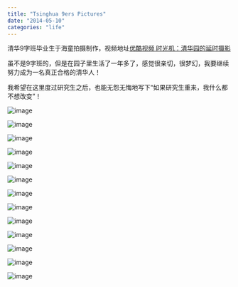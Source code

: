 ```yaml
---
title: "Tsinghua 9ers Pictures"
date: "2014-05-10"
categories: "life"
---
```


清华9字班毕业生于海童拍摄制作，视频地址[优酷视频 时光机：清华园的延时摄影](http://v.youku.com/v_show/id_XNTkwNDYxNjIw/v.swf.html) <!--more-->

虽不是9字班的，但是在园子里生活了一年多了，感觉很亲切，很梦幻，我要继续努力成为一名真正合格的清华人！

我希望在这里度过研究生之后，也能无怨无悔地写下“如果研究生重来，我什么都不想改变”！

![image](/images/pics/dalitang.jpeg)

![image](/images/pics/erxiaomen.jpeg)

![image](/images/pics/hetang.jpeg)

<!--![image](/images/pics/hetangdong.jpeg)-->

![image](/images/pics/litang.jpeg)

![image](/images/pics/qinghuaxuetang.jpeg)

![image](/images/pics/qinghuaxuetangcaihong.jpeg)

![image](/images/pics/quanjing.jpeg)

![image](/images/pics/rigui.jpeg)

<!--![image](/images/pics/shandian.jpeg)-->

![image](/images/pics/xiaoche.jpeg)

![image](/images/pics/xingkong.jpeg)

![image](/images/pics/yekong.jpeg)

![image](/images/pics/yinyueting.jpeg)

![image](/images/pics/zijing.jpeg)
